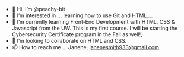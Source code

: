 - 👋 Hi, I’m @peachy-bit
- 👀 I’m interested in ... learning how to use Git and HTML....
- 🌱 I’m currently learning Front-End Development with HTML, CSS & Javascript from the UW. This is my first course. I will be starting the Cybersecurity Certificate program in the Fall as well!,
- 💞️ I’m looking to collaborate on HTML and CSS.
- 📫 How to reach me ... Janene, janenesmith933@gmail.com.

<!---
peachy-bit/peachy-bit is a ✨ special ✨ repository because its `README.md` (this file) appears on your GitHub profile.
You can click the Preview link to take a look at your changes.
--->
